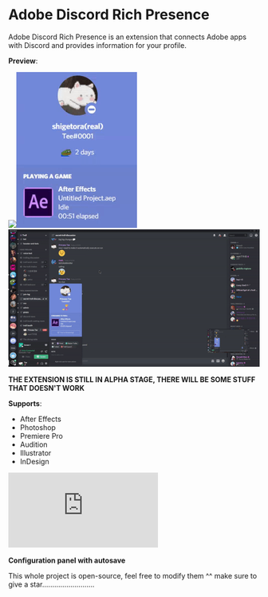 # Adobe Discord Rich Presence

Adobe Discord Rich Presence is an extension that connects Adobe apps with Discord and provides information for your profile.

**Preview**:

![](https://cdn.discordapp.com/attachments/738153603079995453/749741755003306084/rpc.png)![](demo/rpc.gif)![](demo/preview.gif)

**THE EXTENSION IS STILL IN ALPHA STAGE, THERE WILL BE SOME STUFF THAT DOESN'T WORK**

**Supports**:
- After Effects
- Photoshop
- Premiere Pro
- Audition
- Illustrator
- InDesign

![Installation guide](https://github.com/lolitee/adobe-discord-rpc/blob/master/GUIDE.md)

**Configuration panel with autosave**

This whole project is open-source, feel free to modify them ^^
make sure to give a star..........................
